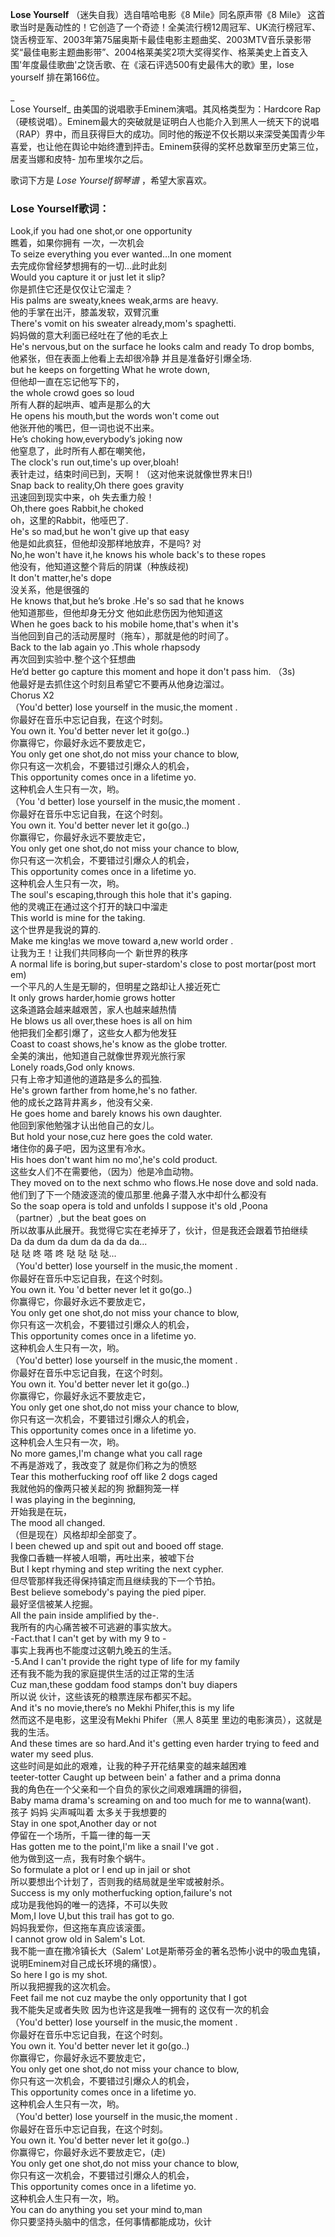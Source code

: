 

**Lose Yourself** （迷失自我）选自嘻哈电影《8 Mile》同名原声带《8 Mile》
这首歌当时是轰动性的！它创造了一个奇迹！全美流行榜12周冠军、UK流行榜冠军、饶舌榜亚军、2003年第75届奥斯卡最佳电影主题曲奖、2003MTV音乐录影带奖“最佳电影主题曲影带”、2004格莱美奖2项大奖得奖作、格莱美史上首支入围'年度最佳歌曲'之饶舌歌、在《滚石评选500有史最伟大的歌》里，lose
yourself 排在第166位。

_  
Lose Yourself_ 由美国的说唱歌手Eminem演唱。其风格类型为：Hardcore
Rap（硬核说唱）。Eminem最大的突破就是证明白人也能介入到黑人一统天下的说唱（RAP）界中，而且获得巨大的成功。同时他的叛逆不仅长期以来深受美国青少年喜爱，也让他在舆论中始终遭到抨击。Eminem获得的奖杯总数窜至历史第三位，居麦当娜和皮特-
加布里埃尔之后。

  
歌词下方是 _Lose Yourself钢琴谱_ ，希望大家喜欢。

### Lose Yourself歌词：

Look,if you had one shot,or one opportunity  
瞧着，如果你拥有 一次，一次机会  
To seize everything you ever wanted…In one moment  
去完成你曾经梦想拥有的一切...此时此刻  
Would you capture it or just let it slip?  
你是抓住它还是仅仅让它溜走？  
His palms are sweaty,knees weak,arms are heavy.  
他的手掌在出汗，膝盖发软，双臂沉重  
There's vomit on his sweater already,mom's spaghetti.  
妈妈做的意大利面已经吐在了他的毛衣上  
He's nervous,but on the surface he looks calm and ready To drop bombs,  
他紧张，但在表面上他看上去却很冷静 并且是准备好引爆全场.  
but he keeps on forgetting What he wrote down,  
但他却一直在忘记他写下的，  
the whole crowd goes so loud  
所有人群的起哄声、嘘声是那么的大  
He opens his mouth,but the words won't come out  
他张开他的嘴巴，但一词也说不出来。  
He’s choking how,everybody’s joking now  
他窒息了，此时所有人都在嘲笑他，  
The clock's run out,time's up over,bloah!  
表针走过，结束时间已到，天啊！（这对他来说就像世界末日!)  
Snap back to reality,Oh there goes gravity  
迅速回到现实中来，oh 失去重力般！  
Oh,there goes Rabbit,he choked  
oh，这里的Rabbit，他哑巴了.  
He's so mad,but he won't give up that easy  
他是如此疯狂，但他却没那样地放弃，不是吗? 对  
No,he won't have it,he knows his whole back's to these ropes  
他没有，他知道这整个背后的阴谋（种族歧视)  
It don't matter,he's dope  
没关系，他是很强的  
He knows that,but he’s broke .He's so sad that he knows  
他知道那些，但他却身无分文 他如此悲伤因为他知道这  
When he goes back to his mobile home,that's when it's  
当他回到自己的活动房屋时（拖车），那就是他的时间了。  
Back to the lab again yo .This whole rhapsody  
再次回到实验中.整个这个狂想曲  
He‘d better go capture this moment and hope it don't pass him. （3s)  
他最好是去抓住这个时刻且希望它不要再从他身边溜过。  
Chorus X2  
（You'd better) lose yourself in the music,the moment .  
你最好在音乐中忘记自我，在这个时刻。  
You own it. You'd better never let it go(go..)  
你赢得它，你最好永远不要放走它，  
You only get one shot,do not miss your chance to blow,  
你只有这一次机会，不要错过引爆众人的机会，  
This opportunity comes once in a lifetime yo.  
这种机会人生只有一次，哟。  
（You 'd better) lose yourself in the music,the moment .  
你最好在音乐中忘记自我，在这个时刻。  
You own it. You'd better never let it go(go..)  
你赢得它，你最好永远不要放走它，  
You only get one shot,do not miss your chance to blow,  
你只有这一次机会，不要错过引爆众人的机会，  
This opportunity comes once in a lifetime yo.  
这种机会人生只有一次，哟。  
The soul's escaping,through this hole that it's gaping.  
他的灵魂正在通过这个打开的缺口中溜走  
This world is mine for the taking.  
这个世界是我说的算的.  
Make me king!as we move toward a,new world order .  
让我为王！让我们共同移向一个 新世界的秩序  
A normal life is boring,but super-stardom's close to post mortar(post mort em)  
一个平凡的人生是无聊的，但明星之路却让人接近死亡  
It only grows harder,homie grows hotter  
这条道路会越来越艰苦，家人也越来越热情  
He blows us all over,these hoes is all on him  
他把我们全都引爆了，这些女人都为他发狂  
Coast to coast shows,he's know as the globe trotter.  
全美的演出，他知道自己就像世界观光旅行家  
Lonely roads,God only knows.  
只有上帝才知道他的道路是多么的孤独.  
He's grown farther from home,he's no father.  
他的成长之路背井离乡，他没有父亲.  
He goes home and barely knows his own daughter.  
他回到家他勉强才认出他自己的女儿。  
But hold your nose,cuz here goes the cold water.  
堵住你的鼻子吧，因为这里有冷水。  
His hoes don't want him no mo',he's cold product.  
这些女人们不在需要他，（因为）他是冷血动物。  
They moved on to the next schmo who flows.He nose dove and sold nada.  
他们到了下一个随波逐流的傻瓜那里.他鼻子潜入水中却什么都没有  
So the soap opera is told and unfolds I suppose it's old ,Poona（partner）,but
the beat goes on  
所以故事从此展开。我觉得它实在老掉牙了，伙计，但是我还会跟着节拍继续  
Da da dum da dum da da da da...  
哒 哒 咚 嗒 咚 哒 哒 哒 哒...  
（You'd better) lose yourself in the music,the moment .  
你最好在音乐中忘记自我，在这个时刻。  
You own it. You 'd better never let it go(go..)  
你赢得它，你最好永远不要放走它，  
You only get one shot,do not miss your chance to blow,  
你只有这一次机会，不要错过引爆众人的机会，  
This opportunity comes once in a lifetime yo.  
这种机会人生只有一次，哟。  
（You'd better) lose yourself in the music,the moment .  
你最好在音乐中忘记自我，在这个时刻。  
You own it. You'd better never let it go(go..)  
你赢得它，你最好永远不要放走它，  
You only get one shot,do not miss your chance to blow,  
你只有这一次机会，不要错过引爆众人的机会，  
This opportunity comes once in a lifetime yo.  
这种机会人生只有一次，哟。  
No more games,I'm change what you call rage  
不再是游戏了，我改变了 就是你们称之为的愤怒  
Tear this motherfucking roof off like 2 dogs caged  
我就他妈的像两只被关起的狗 掀翻狗笼一样  
I was playing in the beginning,  
开始我是在玩，  
The mood all changed.  
（但是现在）风格却却全部变了。  
I been chewed up and spit out and booed off stage.  
我像口香糖一样被人咀嚼，再吐出来，被嘘下台  
But I kept rhyming and step writing the next cypher.  
但尽管那样我还得保持镇定而且继续我的下一个节拍。  
Best believe somebody's paying the pied piper.  
最好坚信被某人挖掘。  
All the pain inside amplified by the-.  
我所有的内心痛苦被不可逃避的事实放大。  
-Fact.that I can't get by with my 9 to -  
事实上我再也不能度过这朝九晚五的生活。  
-5.And I can't provide the right type of life for my family  
还有我不能为我的家庭提供生活的过正常的生活  
Cuz man,these goddam food stamps don't buy diapers  
所以说 伙计，这些该死的粮票连尿布都买不起。  
And it's no movie,there’s no Mekhi Phifer,this is my life  
然而这不是电影，这里没有Mekhi Phifer（黑人 8英里 里边的电影演员），这就是我的生活。  
And these times are so hard.And it's getting even harder trying to feed and
water my seed plus.  
这些时间是如此的艰难，让我的种子开花结果变的越来越困难  
teeter-totter Caught up between bein' a father and a prima donna  
我的角色在一个父亲和一个自负的家伙之间艰难蹒跚的徘徊，  
Baby mama drama's screaming on and too much for me to wanna(want).  
孩子 妈妈 尖声喊叫着 太多关于我想要的  
Stay in one spot,Another day or not  
停留在一个场所，千篇一律的每一天  
Has gotten me to the point,I'm like a snail I've got .  
他为做到这一点，我有时象个蜗牛。  
So formulate a plot or I end up in jail or shot  
所以要想出个计划了，否则我的结局就是坐牢或被射杀。  
Success is my only motherfucking option,failure's not  
成功是我他妈的唯一的选择，不可以失败  
Mom,I love U,but this trail has got to go.  
妈妈我爱你，但这拖车真应该滚蛋。  
I cannot grow old in Salem's Lot.  
我不能一直在撒冷镇长大（Salem' Lot是斯蒂芬金的著名恐怖小说中的吸血鬼镇，  
说明Eminem对自己成长环境的痛恨）。  
So here I go is my shot.  
所以我把握我的这次机会。  
Feet fail me not cuz maybe the only opportunity that I got  
我不能失足或者失败 因为也许这是我唯一拥有的 这仅有一次的机会  
（You'd better) lose yourself in the music,the moment .  
你最好在音乐中忘记自我，在这个时刻。  
You own it. You'd better never let it go(go..)  
你赢得它，你最好永远不要放走它，  
You only get one shot,do not miss your chance to blow,  
你只有这一次机会，不要错过引爆众人的机会，  
This opportunity comes once in a lifetime yo.  
这种机会人生只有一次，哟。  
（You'd better) lose yourself in the music,the moment .  
你最好在音乐中忘记自我，在这个时刻。  
You own it. You'd better never let it go(go..)  
你赢得它，你最好永远不要放走它，(走)  
You only get one shot,do not miss your chance to blow,  
你只有这一次机会，不要错过引爆众人的机会，  
This opportunity comes once in a lifetime yo.  
这种机会人生只有一次，哟。  
You can do anything you set your mind to,man  
你只要坚持头脑中的信念，任何事情都能成功，伙计

